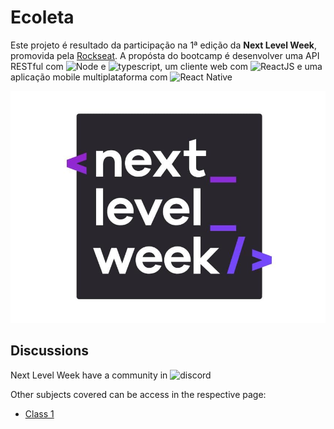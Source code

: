 # Ecoleta

Este projeto é resultado da participação na 1ª edição da **Next Level Week**, promovida pela [Rockseat][1]. A propósta do bootcamp é desenvolver uma API RESTful com ![Node][node] e ![typescript][ts], um cliente web com ![ReactJS][react] e uma aplicação mobile multiplataforma com ![React Native][react-native]

![](NLW.jpg)

  [1]: https://github.com/Rocketseat
  [node]: https://img.shields.io/static/v1?label=Node.js&logo=node.js&message=12.17.0&color=339933&link=https://nodejs.org/en/
  [ts]: https://img.shields.io/static/v1?label=Typescript&logo=typescript&message=3.9.3&color=007ACC&link=https://www.typescriptlang.org/
  [react]: https://img.shields.io/static/v1?label=React&logo=react&message=1&color=61DAFB&link=https://en.reactjs.org/
  [react-native]: https://img.shields.io/static/v1?label=React-Native&logo=react&message=1&color=blue&link=https://en.reactjs.org/


## Discussions

Next Level Week have a community in ![discord][discord]

Other subjects covered can be access in the respective page:
 - [Class 1](/discussion/NLW#1.md)

  [discord]: https://img.shields.io/static/v1?label&logo=discord&message=Discord&color=grey&link=https://discord.gg/JJsN5Mt
